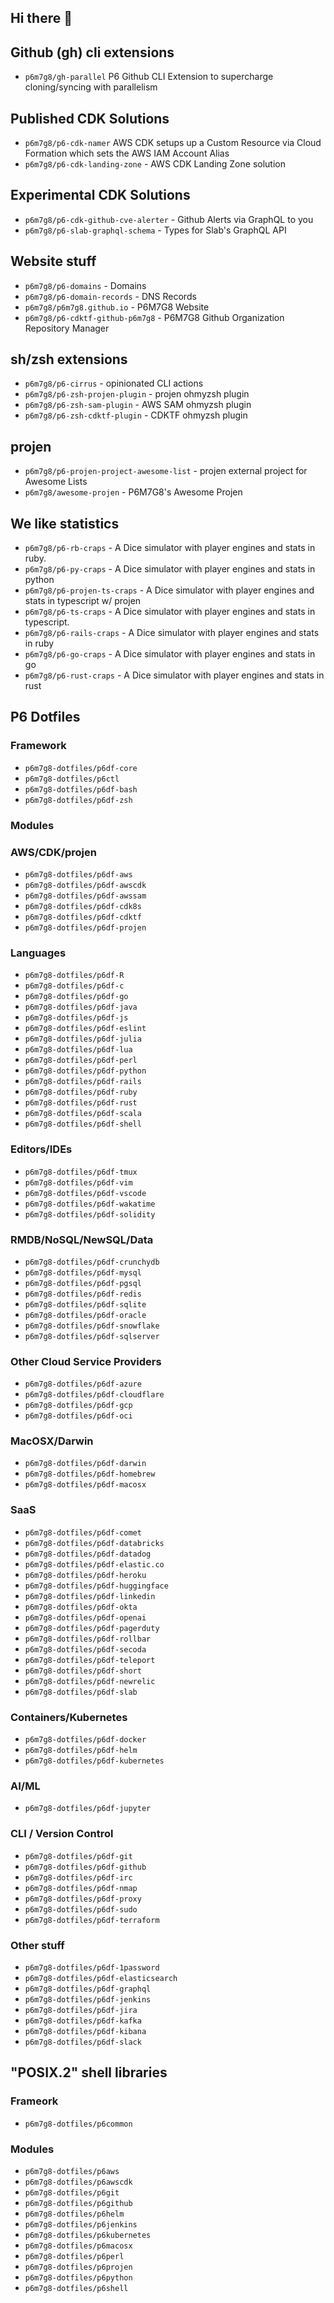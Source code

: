 ## Hi there 👋

## Github (gh) cli extensions

- `p6m7g8/gh-parallel` P6 Github CLI Extension to supercharge cloning/syncing with parallelism

## Published CDK Solutions

- `p6m7g8/p6-cdk-namer` AWS CDK setups up a Custom Resource via Cloud Formation which sets the AWS IAM Account Alias
- `p6m7g8/p6-cdk-landing-zone` - AWS CDK Landing Zone solution

## Experimental CDK Solutions

- `p6m7g8/p6-cdk-github-cve-alerter` - Github Alerts via GraphQL to you
- `p6m7g8/p6-slab-graphql-schema` - Types for Slab's GraphQL API

## Website stuff
- `p6m7g8/p6-domains` - Domains
- `p6m7g8/p6-domain-records` - DNS Records
- `p6m7g8/p6m7g8.github.io` - P6M7G8 Website
- `p6m7g8/p6-cdktf-github-p6m7g8` - P6M7G8 Github Organization Repository Manager

## sh/zsh extensions

- `p6m7g8/p6-cirrus` - opinionated CLI actions
- `p6m7g8/p6-zsh-projen-plugin` - projen ohmyzsh plugin
- `p6m7g8/p6-zsh-sam-plugin` - AWS SAM ohmyzsh plugin
- `p6m7g8/p6-zsh-cdktf-plugin` - CDKTF ohmyzsh plugin

## projen

- `p6m7g8/p6-projen-project-awesome-list` - projen external project for Awesome Lists
- `p6m7g8/awesome-projen` - P6M7G8's Awesome Projen

## We like statistics

- `p6m7g8/p6-rb-craps` - A Dice simulator with player engines and stats in ruby.
- `p6m7g8/p6-py-craps` - A Dice simulator with player engines and stats in python
- `p6m7g8/p6-projen-ts-craps` - A Dice simulator with player engines and stats in typescript w/ projen
- `p6m7g8/p6-ts-craps` - A Dice simulator with player engines and stats in typescript.
- `p6m7g8/p6-rails-craps` - A Dice simulator with player engines and stats in ruby
- `p6m7g8/p6-go-craps` - A Dice simulator with player engines and stats in go
- `p6m7g8/p6-rust-craps` - A Dice simulator with player engines and stats in rust

## P6 Dotfiles

### Framework

- `p6m7g8-dotfiles/p6df-core`
- `p6m7g8-dotfiles/p6ctl`
- `p6m7g8-dotfiles/p6df-bash`
- `p6m7g8-dotfiles/p6df-zsh`

### Modules

### AWS/CDK/projen

- `p6m7g8-dotfiles/p6df-aws`
- `p6m7g8-dotfiles/p6df-awscdk`
- `p6m7g8-dotfiles/p6df-awssam`
- `p6m7g8-dotfiles/p6df-cdk8s`
- `p6m7g8-dotfiles/p6df-cdktf`
- `p6m7g8-dotfiles/p6df-projen`

### Languages

- `p6m7g8-dotfiles/p6df-R`
- `p6m7g8-dotfiles/p6df-c`
- `p6m7g8-dotfiles/p6df-go`
- `p6m7g8-dotfiles/p6df-java`
- `p6m7g8-dotfiles/p6df-js`
- `p6m7g8-dotfiles/p6df-eslint`
- `p6m7g8-dotfiles/p6df-julia`
- `p6m7g8-dotfiles/p6df-lua`
- `p6m7g8-dotfiles/p6df-perl`
- `p6m7g8-dotfiles/p6df-python`
- `p6m7g8-dotfiles/p6df-rails`
- `p6m7g8-dotfiles/p6df-ruby`
- `p6m7g8-dotfiles/p6df-rust`
- `p6m7g8-dotfiles/p6df-scala`
- `p6m7g8-dotfiles/p6df-shell`

### Editors/IDEs

- `p6m7g8-dotfiles/p6df-tmux`
- `p6m7g8-dotfiles/p6df-vim`
- `p6m7g8-dotfiles/p6df-vscode`
- `p6m7g8-dotfiles/p6df-wakatime`
- `p6m7g8-dotfiles/p6df-solidity`

### RMDB/NoSQL/NewSQL/Data

- `p6m7g8-dotfiles/p6df-crunchydb`
- `p6m7g8-dotfiles/p6df-mysql`
- `p6m7g8-dotfiles/p6df-pgsql`
- `p6m7g8-dotfiles/p6df-redis`
- `p6m7g8-dotfiles/p6df-sqlite`
- `p6m7g8-dotfiles/p6df-oracle`
- `p6m7g8-dotfiles/p6df-snowflake`
- `p6m7g8-dotfiles/p6df-sqlserver`

### Other Cloud Service Providers

- `p6m7g8-dotfiles/p6df-azure`
- `p6m7g8-dotfiles/p6df-cloudflare`
- `p6m7g8-dotfiles/p6df-gcp`
- `p6m7g8-dotfiles/p6df-oci`

### MacOSX/Darwin

- `p6m7g8-dotfiles/p6df-darwin`
- `p6m7g8-dotfiles/p6df-homebrew`
- `p6m7g8-dotfiles/p6df-macosx`

### SaaS

- `p6m7g8-dotfiles/p6df-comet`
- `p6m7g8-dotfiles/p6df-databricks`
- `p6m7g8-dotfiles/p6df-datadog`
- `p6m7g8-dotfiles/p6df-elastic.co`
- `p6m7g8-dotfiles/p6df-heroku`
- `p6m7g8-dotfiles/p6df-huggingface`
- `p6m7g8-dotfiles/p6df-linkedin`
- `p6m7g8-dotfiles/p6df-okta`
- `p6m7g8-dotfiles/p6df-openai`
- `p6m7g8-dotfiles/p6df-pagerduty`
- `p6m7g8-dotfiles/p6df-rollbar`
- `p6m7g8-dotfiles/p6df-secoda`
- `p6m7g8-dotfiles/p6df-teleport`
- `p6m7g8-dotfiles/p6df-short`
- `p6m7g8-dotfiles/p6df-newrelic`
- `p6m7g8-dotfiles/p6df-slab`

### Containers/Kubernetes

- `p6m7g8-dotfiles/p6df-docker`
- `p6m7g8-dotfiles/p6df-helm`
- `p6m7g8-dotfiles/p6df-kubernetes`

### AI/ML

- `p6m7g8-dotfiles/p6df-jupyter`

### CLI / Version Control

- `p6m7g8-dotfiles/p6df-git`
- `p6m7g8-dotfiles/p6df-github`
- `p6m7g8-dotfiles/p6df-irc`
- `p6m7g8-dotfiles/p6df-nmap`
- `p6m7g8-dotfiles/p6df-proxy`
- `p6m7g8-dotfiles/p6df-sudo`
- `p6m7g8-dotfiles/p6df-terraform`

### Other stuff

- `p6m7g8-dotfiles/p6df-1password`
- `p6m7g8-dotfiles/p6df-elasticsearch`
- `p6m7g8-dotfiles/p6df-graphql`
- `p6m7g8-dotfiles/p6df-jenkins`
- `p6m7g8-dotfiles/p6df-jira`
- `p6m7g8-dotfiles/p6df-kafka`
- `p6m7g8-dotfiles/p6df-kibana`
- `p6m7g8-dotfiles/p6df-slack`

## "POSIX.2" shell libraries

### Frameork

- `p6m7g8-dotfiles/p6common`

### Modules

- `p6m7g8-dotfiles/p6aws`
- `p6m7g8-dotfiles/p6awscdk`
- `p6m7g8-dotfiles/p6git`
- `p6m7g8-dotfiles/p6github`
- `p6m7g8-dotfiles/p6helm`
- `p6m7g8-dotfiles/p6jenkins`
- `p6m7g8-dotfiles/p6kubernetes`
- `p6m7g8-dotfiles/p6macosx`
- `p6m7g8-dotfiles/p6perl`
- `p6m7g8-dotfiles/p6projen`
- `p6m7g8-dotfiles/p6python`
- `p6m7g8-dotfiles/p6shell`
